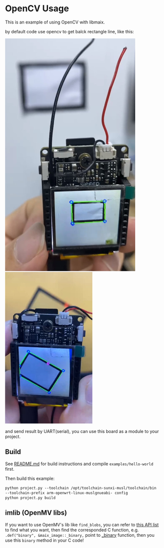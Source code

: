 OpenCV Usage
=====

This is an example of using OpenCV with libmaix.

by default code use opencv to get balck rectangle line, like this:

![black rectangle](./assets/find_rectangle.jpg) ![black rectangle2](./assets/m2dock_opencv_find_rectangle_red_point.jpg)

and send result by UART(serial), you can use this board as a module to your project.

## Build

See [README.md](../../README.md) for build instructions and compile `examples/hello-world` first.

Then build this example:

```
python project.py --toolchain /opt/toolchain-sunxi-musl/toolchain/bin --toolchain-prefix arm-openwrt-linux-muslgnueabi- config
python project.py build
```

## imlib (OpenMV libs)

If you want to use OpenMV's lib like `find_blobs`, you can refer to [this API list](https://github.com/sipeed/MaixPy3/blob/c6b5c419a9c547f1f42c686020eb0e4cdb3f93cf/ext_modules/_maix_image/py_maix_image.cpp#L105) to find what you want, then find the corresponded C function, e.g. `.def("binary", &maix_image::_binary,` point to [_binary](https://github.com/sipeed/MaixPy3/blob/c6b5c419a9c547f1f42c686020eb0e4cdb3f93cf/ext_modules/_maix_image/_maix_image.cpp#L926) function, then you use this `binary` method in your C code!




